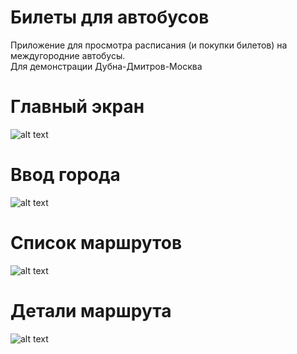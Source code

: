# Билеты для автобусов
Приложение для просмотра расписания (и покупки билетов) на междугородние автобусы. <br>
Для демонстрации Дубна-Дмитров-Москва
# Главный экран
![alt text](https://github.com/SollWar/BusTickets/blob/master/Screenshot_20220408_012046.jpg)
# Ввод города
![alt text](https://github.com/SollWar/BusTickets/blob/master/Screenshot_20220408_012057.jpg)
# Список маршрутов
![alt text](https://github.com/SollWar/BusTickets/blob/master/Screenshot_20220408_012037.jpg)
# Детали маршрута
![alt text](https://github.com/SollWar/BusTickets/blob/master/Screenshot_20220408_012025.jpg)
